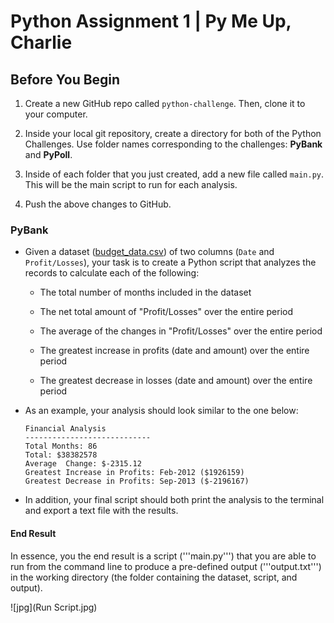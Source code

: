 # Python Assignment 1 | Py Me Up, Charlie

## Before You Begin

1. Create a new GitHub repo called `python-challenge`. Then, clone it to your computer.

2. Inside your local git repository, create a directory for both of the  Python Challenges. Use folder names corresponding to the challenges: **PyBank** and  **PyPoll**.

3. Inside of each folder that you just created, add a new file called `main.py`. This will be the main script to run for each analysis.

4. Push the above changes to GitHub.

### PyBank

* Given a dataset ([budget_data.csv](https://ucb.bootcampcontent.com/UCB-Coding-Bootcamp/UCBBERK201902DATA3/blob/master/02-Homework/03-Python/Instructions/PyBank/Resources/budget_data.csv)) of two columns (`Date` and `Profit/Losses`), your task is to create a Python script that analyzes the records to calculate each of the following:

  * The total number of months included in the dataset

  * The net total amount of "Profit/Losses" over the entire period

  * The average of the changes in "Profit/Losses" over the entire period

  * The greatest increase in profits (date and amount) over the entire period

  * The greatest decrease in losses (date and amount) over the entire period

* As an example, your analysis should look similar to the one below:

  ```text
  Financial Analysis
  ----------------------------
  Total Months: 86
  Total: $38382578
  Average  Change: $-2315.12
  Greatest Increase in Profits: Feb-2012 ($1926159)
  Greatest Decrease in Profits: Sep-2013 ($-2196167)
  ```

* In addition, your final script should both print the analysis to the terminal and export a text file with the results.

#### End Result

In essence, you the end result is a script ('''main.py''') that you are able to run from the command line to produce a pre-defined output ('''output.txt''') in the working directory (the folder containing the dataset, script, and output).

![jpg](Run Script.jpg)
